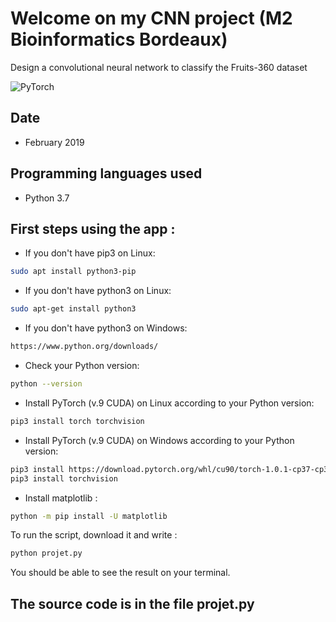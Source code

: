 # Welcome on my CNN project (M2 Bioinformatics Bordeaux)
Design a convolutional neural network to classify the Fruits-360 dataset

![PyTorch](https://cdn-images-1.medium.com/max/1200/1*KKADWARPMxHb-WMxCgW_xA.png)

## Date
+ February 2019

## Programming languages used
+ Python 3.7

## First steps using the app :
- If you don't have pip3 on Linux:
```bash
sudo apt install python3-pip
```
- If you don't have python3 on Linux:
```bash
sudo apt-get install python3
```
- If you don't have python3 on Windows:
```bash
https://www.python.org/downloads/
```
- Check your Python version:
```bash
python --version
```
- Install PyTorch (v.9 CUDA) on Linux according to your Python version:
```bash
pip3 install torch torchvision
```
- Install PyTorch (v.9 CUDA) on Windows according to your Python version:
```bash
pip3 install https://download.pytorch.org/whl/cu90/torch-1.0.1-cp37-cp37m-win_amd64.whl
pip3 install torchvision
```

- Install matplotlib : 
```bash
python -m pip install -U matplotlib
```


To run the script, download it and write :
```bash
python projet.py
```

You should be able to see the result on your terminal.

## The source code is in the file projet.py 

